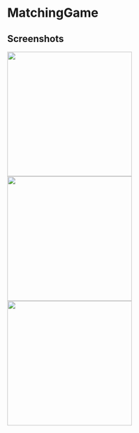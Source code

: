 # MatchingGame

## Screenshots
<p float="left">
  <img src="src/UI/Data/login.png" width="285" />
  <img src="src/UI/Data/shows.png" width="285" /> 
  <img src="src/UI/Data/search.png" width="285" />
</p>
